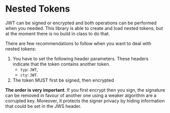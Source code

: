 Nested Tokens
=============

JWT can be signed or encrypted and both operations can be performed when you needed.
This library is able to create and load nested tokens, but at the moment there is no build in class to do that.

There are few recommendations to follow when you want to deal with nested tokens:

1. You have to set the following header parameters. These headers indicate that the token contains another token.
    * `typ`: `JWT`,
    * `cty`: `JWT`.
2. The token MUST first be signed, then encrypted

**The order is very important**.
If you first encrypt then you sign, the signature can be removed in favour of another one using a weaker algorithm are a corrupted key.
Moreover, it protects the signer privacy by hiding information that could be set in the JWS header.
